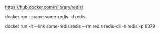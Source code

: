

https://hub.docker.com/r/library/redis/



docker run --name some-redis -d redis

docker run -it --link some-redis:redis --rm redis redis-cli -h redis -p 6379
